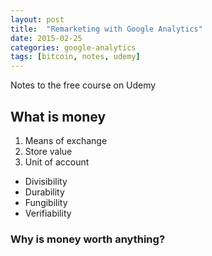 ```yaml
---
layout: post
title:  "Remarketing with Google Analytics"
date: 2015-02-25
categories: google-analytics
tags: [bitcoin, notes, udemy]
---
```


Notes to the free course on Udemy

## What is money

1) Means of exchange
2) Store value
3) Unit of account

- Divisibility
- Durability
- Fungibility
- Verifiability

### Why is money worth anything?
